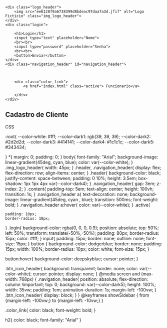 <!DOCTYPE html>
<html lang="br">
<head>
    <meta charset="UTF-8">
    <meta http-equiv="X-UA-Compatible" content="IE=edge">
    <meta name="viewport" content="width=device-width, initial-scale=1.0">
    <link rel="stylesheet" href="estilo.css">
    <title>Login de pagina</title>

</head>
<body id="body">
<div class="header" id="header">



    <div class="logo_header">
        <img src="ee6128f9a6738399d8bdeac97daa7a3d.jfif" alt="Logo Ficticio" class="img_logo_header">
    </div>
    <div class="login">

        <h1>Login</h1>
        <input type="text" placeholder="Nome">
        <br><br>
        <input type="password" placeholder="Senha">
        <br><br>
        <button>Enviar</button>
    </div>
    <div class="navigation_header" id="navigation_header">



        <div class="color_link">
            <a href="index.html" class="active"> Funcionario</a>

        </div>
    </div>
</div>
<div tabindex="0" class="content" onfocus="closeSidebar()" id="content">
    <h2>Cadastro de Cliente</h2>
</div>

</body>
</html>

CSS

:root{
    --color-white: #fff;
    --color-dark1: rgb(39, 39, 39);
    --color-dark2: #2d2d2d;
    --color-dark3: #414141;
    --color-dark4: #1c1c1c;
    --color-dark5: #343434;

}
*{
    margin: 0;
    padding: 0;
}
body{
    font-family: "Arial";
    background-image: linear-gradient(45deg, cyan, blue);
    color: var(--color-white);
}
.img_logo_header{
    width: 45px;
}
.header,
.navigation_header{
    display: flex;
    flex-direction: row;
    align-items: center;
}
.header{
    background-color: black;
    justify-content: space-between;
    padding: 0 10%;
    height: 3.5em;
    box-shadow: 1px 1px 4px var(--color-dark4);
}
.navigation_header{
    gap: 3em;
    z-index: 2;
}
.content{
    padding-top: 5em;
    text-align: center;
    height: 100vh;
    transition: 1s;
}
.navigation_header a{
    text-decoration: none;
    background-image: linear-gradient(45deg, cyan , blue);
    transition: 500ms;
    font-weight: bold;
}
.navigation_header a:hover{
    color: var(--color-white);
}
.active{

    padding: 10px;
    border-radius: 10px;
}
.login{
    background-color: rgba(0, 0, 0, 0.9);
    position: absolute;
    top: 50%;
    left: 50%;
    transform: translate(-50%,-50%);
    padding: 80px;
    border-radius: 15px;
    color: #fff;
}
input{
    padding: 15px;
    border: none;
    outline: none;
    font-size: 15px;
}
button {
    background-color: dodgerblue;
    border: none;
    padding: 15px;
    width: 100%;
    border-radius: 10px;
    color: white;
    font-size: 15px;
}

button:hover{
    background-color: deepskyblue;
    cursor: pointer;
}

.btn_icon_header{
    background: transparent;
    border: none;
    color: var(--color-white);
    cursor: pointer;
    display: none;
}
@media screen and (max-width: 768px) {
    .navigation_header{
        position: absolute;
        flex-direction: column !important;
        top: 0;
        background: var(--color-dark5);
        height: 100%;
        width: 35vw;
        padding: 1em;
        animation-duration: 1s;
        margin-left: -100vw;
    }
    .btn_icon_header{
        display: block;
    }
}
@keyframes showSidebar {
    from {margin-left: -100vw;}
    to {margin-left: -10vw;}
}

.color_link{
    color: black;
    font-weight: bold;
}

h2{
    color: black;
    font-family: "Arial"
}

